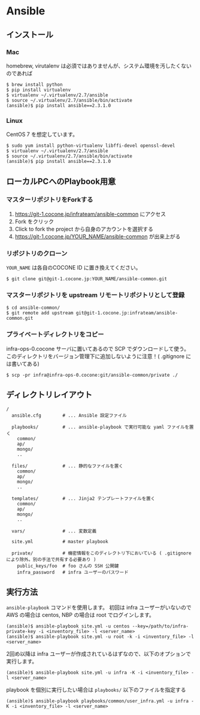 # Ansible

## インストール

### Mac

homebrew, virutalenv は必須ではありませんが、システム環境を汚したくないのであれば

```console
$ brew install python
$ pip install virtualenv
$ virtualenv ~/.virtualenv/2.7/ansible
$ source ~/.virtualenv/2.7/ansible/bin/activate
(ansible)$ pip install ansible==2.3.1.0
```

### Linux

CentOS 7 を想定しています。

```console
$ sudo yum install python-virtualenv libffi-devel openssl-devel
$ virtualenv ~/.virtualenv/2.7/ansible
$ source ~/.virtualenv/2.7/ansible/bin/activate
(ansible)$ pip install ansible==2.3.1.0
```

## ローカルPCへのPlaybook用意

### マスターリポジトリをForkする

1. https://git-1.cocone.jp/infrateam/ansible-common にアクセス
2. Fork をクリック
3. Click to fork the project から自身のアカウントを選択する
4. https://git-1.cocone.jp/YOUR_NAME/ansible-common が出来上がる

### リポジトリのクローン

`YOUR_NAME` は各自のCOCONE ID に置き換えてください。

```console
$ git clone git@git-1.cocone.jp:YOUR_NAME/ansible-common.git
```

### マスターリポジトリを upstream リモートリポジトリとして登録

```console
$ cd ansible-common/
$ git remote add upstream git@git-1.cocone.jp:infrateam/ansible-common.git
```

### プライベートディレクトリをコピー

infra-ops-0.cocone サーバに置いてあるので SCP でダウンロードして使う。
このディレクトリをバージョン管理下に追加しないように注意！( .gitignore には書いてある)

```console
$ scp -pr infra@infra-ops-0.cocone:git/ansible-common/private ./
```


## ディレクトリレイアウト

```text
/
  ansible.cfg        # ... Ansible 設定ファイル

  playbooks/         # ... ansible-playbook で実行可能な yaml ファイルを置く
    common/
    ap/
    mongo/
    ..

  files/             # ... 静的なファイルを置く
    common/
    ap/
    mongo/
    ..

  templates/         # ... Jinja2 テンプレートファイルを置く
    common/
    ap/
    mongo/
    ..

  vars/              # ... 変数定義

  site.yml           # master playbook

  private/           # 機密情報をこのディレクトリ下においている ( .gitignore により除外。別の手法で共有する必要あり )
    public_keys/foo  # foo さんの SSH 公開鍵
    infra_password   # infra ユーザーのパスワード

```

## 実行方法

`ansible-playbook` コマンドを使用します。
初回は infra ユーザーがいないので AWS の場合は centos, NBP の場合は root でログインします。

```console
(ansible)$ ansible-playbook site.yml -u centos --key=/path/to/infra-private-key -i <inventory_file> -l <server_name>
(ansible)$ ansible-playbook site.yml -u root -k -i <inventory_file> -l <server_name>
```

2回め以降は infra ユーザーが作成されているはずなので、以下のオプションで実行します。

```console
(ansible)$ ansible-playbook site.yml -u infra -K -i <inventory_file> -l <server_name>
```

playbook を個別に実行したい場合は `playbooks/` 以下のファイルを指定する

```console
(ansible)$ ansible-playbook playbooks/common/user_infra.yml -u infra -K -i <inventory_file> -l <server_name>
```
